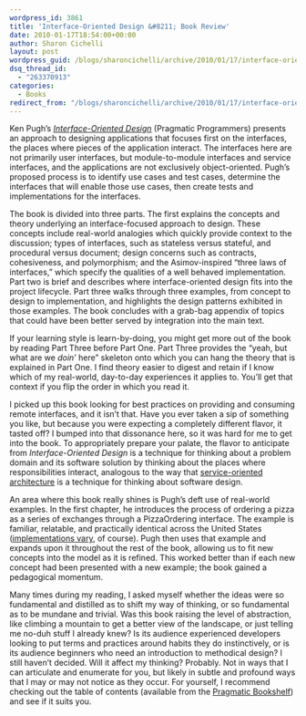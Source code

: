 ```yaml
---
wordpress_id: 3861
title: 'Interface-Oriented Design &#8211; Book Review'
date: 2010-01-17T18:54:00+00:00
author: Sharon Cichelli
layout: post
wordpress_guid: /blogs/sharoncichelli/archive/2010/01/17/interface-oriented-design-book-review.aspx
dsq_thread_id:
  - "263370913"
categories:
  - Books
redirect_from: "/blogs/sharoncichelli/archive/2010/01/17/interface-oriented-design-book-review.aspx/"
---
```

Ken Pugh&#8217;s _[Interface-Oriented Design](http://www.pragprog.com/titles/kpiod/interface-oriented-design)_ (Pragmatic Programmers) presents an approach to designing applications that focuses first on the interfaces, the places where pieces of the application interact. The interfaces here are not primarily user interfaces, but module-to-module interfaces and service interfaces, and the applications are not exclusively object-oriented. Pugh&#8217;s proposed process is to identify use cases and test cases, determine the interfaces that will enable those use cases, then create tests and implementations for the interfaces.

The book is divided into three parts. The first explains the concepts and theory underlying an interface-focused approach to design. These concepts include real-world analogies which quickly provide context to the discussion; types of interfaces, such as stateless versus stateful, and procedural versus document; design concerns such as contracts, cohesiveness, and polymorphism; and the Asimov-inspired &#8220;three laws of interfaces,&#8221; which specify the qualities of a well behaved implementation. Part two is brief and describes where interface-oriented design fits into the project lifecycle. Part three walks through three examples, from concept to design to implementation, and highlights the design patterns exhibited in those examples. The book concludes with a grab-bag appendix of topics that could have been better served by integration into the main text.

If your learning style is learn-by-doing, you might get more out of the book by reading Part Three before Part One. Part Three provides the &#8220;yeah, but what are we _doin&#8217;_ here&#8221; skeleton onto which you can hang the theory that is explained in Part One. I find theory easier to digest and retain if I know which of my real-world, day-to-day experiences it applies to. You&#8217;ll get that context if you flip the order in which you read it.

I picked up this book looking for best practices on providing and consuming remote interfaces, and it isn&#8217;t that. Have you ever taken a sip of something you like, but because you were expecting a completely different flavor, it tasted off? I bumped into that dissonance here, so it was hard for me to get into the book. To appropriately prepare your palate, the flavor to anticipate from _Interface-Oriented Design_ is a technique for thinking about a problem domain and its software solution by thinking about the places where responsibilities interact, analogous to the way that [service-oriented architecture](http://en.wikipedia.org/wiki/Service-oriented_architecture) is a technique for thinking about software design.

An area where this book really shines is Pugh&#8217;s deft use of real-world examples. In the first chapter, he introduces the process of ordering a pizza as a series of exchanges through a PizzaOrdering interface. The example is familiar, relatable, and practically identical across the United States ([implementations vary](http://www.austinspizza.com/), of course). Pugh then uses that example and expands upon it throughout the rest of the book, allowing us to fit new concepts into the model as it is refined. This worked better than if each new concept had been presented with a new example; the book gained a pedagogical momentum.

Many times during my reading, I asked myself whether the ideas were so fundamental and distilled as to shift my way of thinking, or so fundamental as to be mundane and trivial. Was this book raising the level of abstraction, like climbing a mountain to get a better view of the landscape, or just telling me no-duh stuff I already knew? Is its audience experienced developers looking to put terms and practices around habits they do instinctively, or is its audience beginners who need an introduction to methodical design? I still haven&#8217;t decided. Will it affect my thinking? Probably. Not in ways that I can articulate and enumerate for you, but likely in subtle and profound ways that I may or may not notice as they occur. For yourself, I recommend checking out the table of contents (available from the [Pragmatic Bookshelf](http://www.pragprog.com/titles/kpiod/interface-oriented-design)) and see if it suits you.